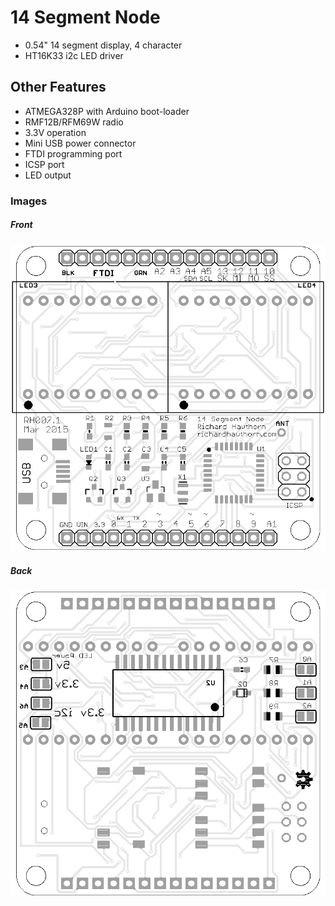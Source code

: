 # 14 Segment Node

- 0.54" 14 segment display, 4 character
- HT16K33 i2c LED driver

## Other Features

- ATMEGA328P with Arduino boot-loader
- RMF12B/RFM69W radio
- 3.3V operation
- Mini USB power connector
- FTDI programming port
- ICSP port
- LED output

### Images

##### Front
<img src="https://raw.githubusercontent.com/richardhawthorn/Sensor-Network-PCBs/master/14%20Segment%20Node/images/pcb_front.png">

##### Back
<img src="https://raw.githubusercontent.com/richardhawthorn/Sensor-Network-PCBs/master/14%20Segment%20Node/images/pcb_back.png">
